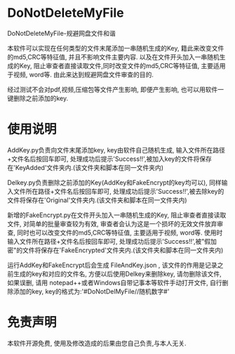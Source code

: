 # DoNotDeleteMyFile
DoNotDeleteMyFile-规避网盘文件和谐
 
 本软件可以实现在任何类型的文件末尾添加一串随机生成的Key, 籍此来改变文件的md5,CRC等特征值, 并且不影响文件主要内容.
 以及在文件开头加入一串随机生成的Key, 阻止审查者直接读取文件,同时改变文件的md5,CRC等特征值, 主要适用于视频, word等. 
 由此来达到规避网盘文件审查的目的.
 
 经过测试不会对pdf,视频,压缩包等文件产生影响, 即便产生影响, 也可以用软件一键删除之前添加的key.
 
 # 使用说明
 
 AddKey.py负责向文件末尾添加key, key由软件自己随机生成, 输入文件所在路径+文件名后按回车即可, 处理成功后提示'Success!!',被加入key的文件将保存在'KeyAdded'文件夹内.(该文件夹和脚本在同一文件夹内)
 
 Delkey.py负责删除之前添加的Key(AddKey和FakeEncrypt的key均可以), 同样输入文件所在路径+文件名后按回车即可, 处理成功后提示'Success!!',被去除key的文件将保存在'Original'文件夹内.(该文件夹和脚本在同一文件夹内)
 
 新增的FakeEncrypt.py在文件开头加入一串随机生成的Key, 阻止审查者直接读取文件, 对简单的批量审查较为有效, 审查者会认为这是一个损坏的无效文件放弃审查, 同时也可以改变文件的md5,CRC等特征值, 主要适用于视频, word等. 使用时输入文件所在路径+文件名后按回车即可, 处理成功后提示'Success!!',被"假加密"的文件将保存在'FakeEncrypted'文件夹内.(该文件夹和脚本在同一文件夹内)
 
 运行AddKey和FakeEncrypt后会生成 FileAndKey.json , 该文件的作用是记录之前生成的key和对应的文件名, 方便以后使用Delkey来删除key, 请勿删除该文件, 如果误删, 请用 notepad++或者Windows自带记事本等软件手动打开文件, 自行删除添加的key, key的格式为:'#DoNotDelMyFile//随机数字#'
 
 # 免责声明
 
 本软件开源免费, 使用及修改造成的后果由您自己负责,与本人无关.
